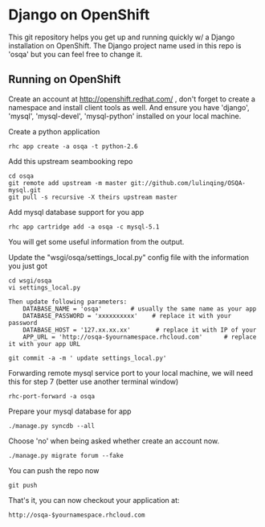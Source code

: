 Django on OpenShift
============================

This git repository helps you get up and running quickly w/ a Django installation
on OpenShift.  The Django project name used in this repo is 'osqa'
but you can feel free to change it. 

Running on OpenShift
----------------------------

Create an account at http://openshift.redhat.com/ , don't forget to create a namespace and install client tools as well. And ensure you have 'django', 'mysql', 'mysql-devel', 'mysql-python' installed on your local machine.

Create a python application

    rhc app create -a osqa -t python-2.6

Add this upstream seambooking repo

    cd osqa
    git remote add upstream -m master git://github.com/lulinqing/OSQA-mysql.git
    git pull -s recursive -X theirs upstream master

Add mysql database support for you app

    rhc app cartridge add -a osqa -c mysql-5.1

You will get some useful information from the output.

Update the "wsgi/osqa/settings_local.py" config file with the information you just got

    cd wsgi/osqa
    vi settings_local.py

    Then update following parameters:
        DATABASE_NAME = 'osqa'        # usually the same name as your app
        DATABASE_PASSWORD = 'xxxxxxxxxx'    # replace it with your password
        DATABASE_HOST = '127.xx.xx.xx'       # replace it with IP of your
        APP_URL = 'http://osqa-$yournamespace.rhcloud.com'      # replace it with your app URL

    git commit -a -m ' update settings_local.py'

Forwarding remote mysql service port to your local machine, we will need this for step 7 (better use another terminal window)

    rhc-port-forward -a osqa

Prepare your mysql database for app

    ./manage.py syncdb --all

Choose 'no' when being asked whether create an account now.

    ./manage.py migrate forum --fake

You can push the repo now

    git push

That's it, you can now checkout your application at:

    http://osqa-$yournamespace.rhcloud.com

